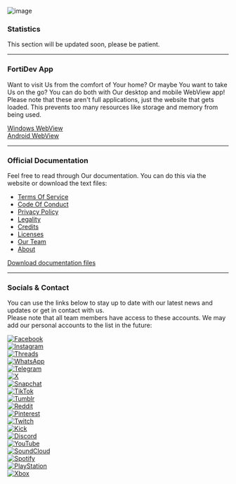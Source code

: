 ![image](https://github.com/user-attachments/assets/3c08f352-ef9f-4d56-878b-069bac7143c2)

### Statistics
This section will be updated soon, please be patient.

---

### FortiDev App
Want to visit Us from the comfort of Your home? Or maybe You want to take Us on the go? You can do both with Our desktop and mobile WebView app! Please note that these aren't full applications, just the website that gets loaded. This prevents too many resources like storage and memory from being used.  

[Windows WebView](https://google.com/404)  
[Android WebView](https://google.com/404)  

---

### Official Documentation
Feel free to read through Our documentation. You can do this via the website or download the text files:  

- [Terms Of Service](https://google.com/404)
- [Code Of Conduct](https://google.com/404)
- [Privacy Policy](https://google.com/404)
- [Legality](https://google.com/404)
- [Credits](https://google.com/404)
- [Licenses](https://google.com/404)  
- [Our Team](https://google.com/404)
- [About](https://google.com/404)

[Download documentation files](https://google.com/404)  

---

### Socials & Contact
You can use the links below to stay up to date with our latest news and updates or get in contact with us.  
Please note that all team members have access to these accounts. We may add our personal accounts to the list in the future:

[![Facebook](https://img.shields.io/badge/Facebook-000?logo=facebook&logoColor=white)](https://google.com/404)  
[![Instagram](https://img.shields.io/badge/Instagram-000?logo=instagram&logoColor=white)](https://google.com/404)  
[![Threads](https://img.shields.io/badge/Threads-000?logo=threads&logoColor=white)](https://google.com/404)  
[![WhatsApp](https://img.shields.io/badge/WhatsApp-000?logo=whatsapp&logoColor=white)](https://google.com/404)  
[![Telegram](https://img.shields.io/badge/Telegram-000?logo=telegram&logoColor=white)](https://google.com/404)  
[![X](https://img.shields.io/badge/X-000?logo=x&logoColor=white)](https://google.com/404)  
[![Snapchat](https://img.shields.io/badge/Snapchat-000?logo=snapchat&logoColor=white)](https://google.com/404)  
[![TikTok](https://img.shields.io/badge/TikTok-000?logo=tiktok&logoColor=white)](https://google.com/404)  
[![Tumblr](https://img.shields.io/badge/Tumblr-000?logo=tumblr&logoColor=white)](https://google.com/404)  
[![Reddit](https://img.shields.io/badge/Reddit-000?logo=reddit&logoColor=white)](https://google.com/404)  
[![Pinterest](https://img.shields.io/badge/Pinterest-000?logo=pinterest&logoColor=white)](https://google.com/404)  
[![Twitch](https://img.shields.io/badge/Twitch-000?logo=twitch&logoColor=white)](https://google.com/404)  
[![Kick](https://img.shields.io/badge/Kick-000?logo=kick&logoColor=white)](https://google.com/404)  
[![Discord](https://img.shields.io/badge/Discord-000?logo=discord&logoColor=white)](https://google.com/404)  
[![YouTube](https://img.shields.io/badge/YouTube-000?logo=youtube&logoColor=white)](https://google.com/404)  
[![SoundCloud](https://img.shields.io/badge/SoundCloud-000?logo=soundcloud&logoColor=white)](https://google.com/404)  
[![Spotify](https://img.shields.io/badge/Spotify-000?logo=spotify&logoColor=white)](https://google.com/404)  
[![PlayStation](https://img.shields.io/badge/PlayStation-000?logo=playstation&logoColor=white)](https://google.com/404)  
[![Xbox](https://img.shields.io/badge/Xbox-000?logo=xbox&logoColor=white)](https://google.com/404)  

